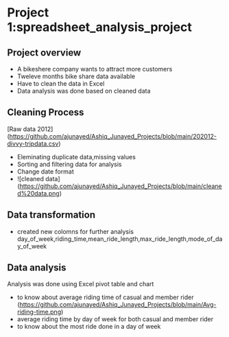 # Project 1:spreadsheet_analysis_project
## Project overview
- A bikeshere company wants to attract more customers
- Tweleve months bike share data available
- Have to clean the data in Excel 
- Data analysis was done based on cleaned data
## Cleaning Process
[Raw data 2012] (https://github.com/ajunayed/Ashiq_Junayed_Projects/blob/main/202012-divvy-tripdata.csv)
- Eleminating duplicate data,missing values
- Sorting and filtering data for analysis
- Change date format 
- ![cleaned data] (https://github.com/ajunayed/Ashiq_Junayed_Projects/blob/main/cleaned%20data.png) 
## Data transformation
- created new colomns for further analysis day_of_week,riding_time,mean_ride_length,max_ride_length,mode_of_day_of_week
## Data analysis
Analysis was done using Excel pivot table and chart 
- to know about average riding time of casual and member rider
(https://github.com/ajunayed/Ashiq_Junayed_Projects/blob/main/Avg-riding-time.png)
- average riding time by day of week for both casual and member rider
- to know about the most ride done in a day of week
